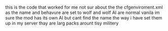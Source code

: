 this is the code that worked for me not sur about the the cfgenviroment.xml as the name and behavure are set to wolf and wolf AI are normal vanila im sure the mod has its own AI but cant find the name the way i have set them up in my server thay are larg packs arount tisy militery 

